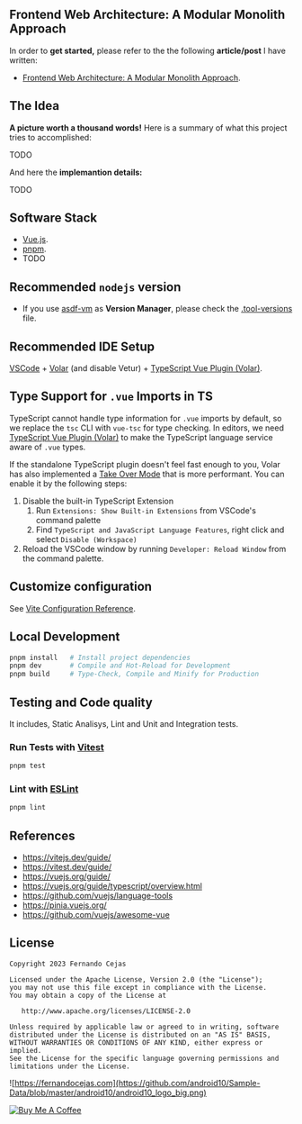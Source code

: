## Frontend Web Architecture: A Modular Monolith Approach

In order to **get started,** please refer to the the following **article/post** I have written:

- [Frontend Web Architecture: A Modular Monolith Approach](https://fernandocejas.com/blog/engineering/2023-10-31-rust-cross-platform-web/).

## The Idea

**A picture worth a thousand words!** Here is a summary of what this project tries to accomplished:

<!-- <p align="center">
  <img src="https://github.com/android10/Rust-Cross-Platform-Development/assets/1360604/04cbde40-1d4e-4f8d-8619-30142e186c25" width="400" alt="rust-cross-platform-project-overview"/>
</p> -->

TODO

And here the **implemantion details:**

<!-- <p align="center">
  <img src="https://github.com/android10/Rust-Cross-Platform-Development/assets/1360604/18d8a3f2-a487-4b2a-9000-1e4e52ab58d3" width="400" alt="rust-cross-platform-project-overview"/>
</p> -->

TODO

## Software Stack

 - [Vue.js](https://vuejs.org/).
 - [pnpm](https://pnpm.io/).
 - TODO 

## Recommended `nodejs` version

 - If you use [asdf-vm](https://asdf-vm.com/) as **Version Manager**, please check the [.tool-versions](.tool-versions) file.

## Recommended IDE Setup

[VSCode](https://code.visualstudio.com/) + [Volar](https://marketplace.visualstudio.com/items?itemName=Vue.volar) (and disable Vetur) + [TypeScript Vue Plugin (Volar)](https://marketplace.visualstudio.com/items?itemName=Vue.vscode-typescript-vue-plugin).

## Type Support for `.vue` Imports in TS

TypeScript cannot handle type information for `.vue` imports by default, so we replace the `tsc` CLI with `vue-tsc` for type checking. In editors, we need [TypeScript Vue Plugin (Volar)](https://marketplace.visualstudio.com/items?itemName=Vue.vscode-typescript-vue-plugin) to make the TypeScript language service aware of `.vue` types.

If the standalone TypeScript plugin doesn't feel fast enough to you, Volar has also implemented a [Take Over Mode](https://github.com/johnsoncodehk/volar/discussions/471#discussioncomment-1361669) that is more performant. You can enable it by the following steps:

1. Disable the built-in TypeScript Extension
    1) Run `Extensions: Show Built-in Extensions` from VSCode's command palette
    2) Find `TypeScript and JavaScript Language Features`, right click and select `Disable (Workspace)`
2. Reload the VSCode window by running `Developer: Reload Window` from the command palette.

## Customize configuration 

See [Vite Configuration Reference](https://vitejs.dev/config/).

## Local Development

```bash
pnpm install   # Install project dependencies
pnpm dev       # Compile and Hot-Reload for Development 
pnpm build     # Type-Check, Compile and Minify for Production       
```

## Testing and Code quality

It includes, Static Analisys, Lint and Unit and Integration tests.

### Run Tests with [Vitest](https://vitest.dev/)

```sh
pnpm test
```

### Lint with [ESLint](https://eslint.org/)

```sh
pnpm lint
```

## References

 - https://vitejs.dev/guide/ 
 - https://vitest.dev/guide/ 
 - https://vuejs.org/guide/
 - https://vuejs.org/guide/typescript/overview.html
 - https://github.com/vuejs/language-tools 
 - https://pinia.vuejs.org/
 - https://github.com/vuejs/awesome-vue

## License

    Copyright 2023 Fernando Cejas

    Licensed under the Apache License, Version 2.0 (the "License");
    you may not use this file except in compliance with the License.
    You may obtain a copy of the License at

       http://www.apache.org/licenses/LICENSE-2.0

    Unless required by applicable law or agreed to in writing, software
    distributed under the License is distributed on an "AS IS" BASIS,
    WITHOUT WARRANTIES OR CONDITIONS OF ANY KIND, either express or implied.
    See the License for the specific language governing permissions and
    limitations under the License.


![https://fernandocejas.com](https://github.com/android10/Sample-Data/blob/master/android10/android10_logo_big.png)

<a href="https://www.buymeacoffee.com/android10" target="_blank"><img src="https://www.buymeacoffee.com/assets/img/custom_images/orange_img.png" alt="Buy Me A Coffee" style="height: auto !important;width: auto !important;" ></a>
